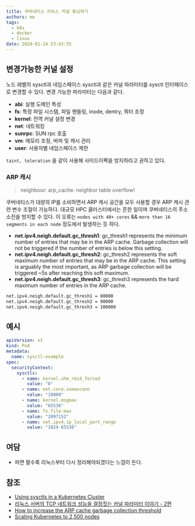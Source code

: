 ```yaml
---
title: 쿠버네티스 리눅스 커널 튜닝하기
authors: me
tags:
  - k8s
  - docker
  - linux
date: 2020-01-24 23:43:55
---
```


## 변경가능한 커널 설정

노드 레벨의 sysctl과 네임스페이스 sysctl과 같은 커널 파라미터를 sysctl 인터페이스로 변경할 수 있다.
변경 가능한 파라미터는 다음과 같다.

- **abi**: 실행 도메인 특성
- **fs**: 특정 파일 시스템, 파일 핸들링, inode, dentry, 쿼터 조정
- **kernel**: 전역 커널 설정 변경
- **net**: 네트워킹
- **sunrpc**: SUN rpc 호출
- **vm**: 메모리 조정, 버퍼 및 캐시 관리
- **user**: 사용자별 네임스페이스 제한

`taint, toleration` 을 같이 사용해 사이드이펙을 방지하라고 권하고 있다.

### ARP 캐시

> neighbour: arp_cache: neighbor table overflow!

쿠버네티스가 대량의 IP를 소비하면서 ARP 캐시 공간을 모두 사용할 경우 ARP 캐시 관련 변수 조절이 가능하다.
대규모 HPC 클러스터에서는 흔한 일이며 쿠버네티스의 주소 소진을 방지할 수 있다.
이 오류는 `nodes with 40+ cores` && `more than 16 segments in each node` 정도에서 발생하는 듯 하다.

- **net.ipv4.neigh.default.gc_thresh1**: gc_thresh1 represents the minimum number of entries that may be in the ARP cache. Garbage collection will not be triggered if the number of entries is below this setting.
- **net.ipv4.neigh.default.gc_thresh2**: gc_thresh2 represents the soft maximum number of entries that may be in the ARP cache. This setting is arguably the most important, as ARP garbage collection will be triggered ~5s after reaching this soft maximum.
- **net.ipv4.neigh.default.gc_thresh3**: gc_thresh3 represents the hard maximum number of entries in the ARP cache.

```bash
net.ipv4.neigh.default.gc_thresh1 = 80000
net.ipv4.neigh.default.gc_thresh2 = 90000
net.ipv4.neigh.default.gc_thresh3 = 100000
```

## 예시

```yaml
apiVersion: v1
kind: Pod
metadata:
  name: sysctl-example
spec:
  securityContext:
    sysctls:
      - name: kernel.shm_rmid_forced
        value: "0"
      - name: net.core.somaxconn
        value: "10000"
      - name: kernel.msgmax
        value: "65536"
      - name: fs.file-max
        value: "2097152"
      - name: net.ipv4.ip_local_port_range
        value: "1024 65536"
```

## 여담

- 파면 팔수록 리눅스부터 다시 정리해야되겠다는 느낌이 든다.

## 참조

- [Using sysctls in a Kubernetes Cluster](https://kubernetes.io/docs/tasks/administer-cluster/sysctl-cluster/)
- [리눅스 서버의 TCP 네트워크 성능을 결정짓는 커널 파라미터 이야기 - 2편](https://meetup.toast.com/posts/54)
- [How to increase the ARP cache garbage collection threshold](https://success.docker.com/article/how-to-increase-the-arp-cache-collection-threshold)
- [Scaling Kubernetes to 2,500 nodes](https://openai.com/blog/scaling-kubernetes-to-2500-nodes/)
